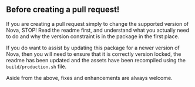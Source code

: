 ## Before creating a pull request!

If you are creating a pull request simply to change the supported version of Nova, STOP! Read the readme first, and understand what you actually need to do and why the version constraint is in the package in the first place.

If you do want to assist by updating this package for a newer version of Nova, then you will need to ensure that it is correctly version locked, the readme has been updated and the assets have been recompiled using the ```build/production.sh``` file.

Aside from the above, fixes and enhancements are always welcome.